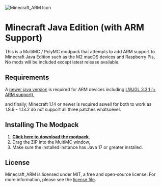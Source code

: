 ![Minecraft_ARM Icon](https://i.imgur.com/BkiofZK.png)
# Minecraft Java Edition (with ARM Support)

This is a MultiMC / PolyMC modpack that attempts to add ARM support to Minecraft Java Edition such as the M2 macOS devices and Raspberry Pis, No mods will be included except latest release available.

## Requirements
A [newer java version](https://www.azul.com/downloads/?version=java-18-sts&package=jdk) is required for ARM devices including [LWJGL 3.3.1 (+ ARM support)](https://github.com/Kichura/Minecraft_ARM/raw/stable/patches/org.lwjgl3.json),

and finally; Minecraft 1.14 or newer is required aswell for both to work as 1.8.9 - 1.13.2 do not support all three patches whatsoever.

## Installing The Modpack

1. [**Click here to download the modpack**](https://github.com/Kichura/Minecraft_ARM/archive/refs/heads/stable.zip),
2. Drag the ZIP into the MultiMC window,
3. Make sure the installed instance has Java 17 or greater installed.

## License

Minecraft_ARM is licensed under MIT, a free and open-source license. For more information, please see the [license file](https://github.com/Kichura/Minecraft_ARM/blob/stable/LICENSE).
